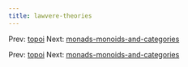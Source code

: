 ```yaml
---
title: lawvere-theories
---
```




Prev: [topoi](topoi.md) Next:
[monads-monoids-and-categories](monads-monoids-and-categories.md)

Prev: [topoi](topoi.md) Next:
[monads-monoids-and-categories](monads-monoids-and-categories.md)
